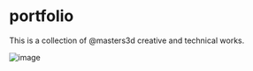 # portfolio
This is a collection of @masters3d creative and technical works.

![image](https://user-images.githubusercontent.com/6539412/28237663-b7b7208e-68f9-11e7-9586-63e31c62a31a.png)
